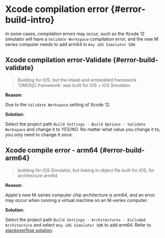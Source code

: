 # Xcode compilation error {#error-build-intro}

In some cases, compilation errors may occur, such as the Xcode 12 simulator will have a `Validate Workspace` compilation error, and the new M series computer needs to add arm64 in `Any iOS Simulator SDK`.

## Xcode compilation error-Validate {#error-build-validate}

> Building for iOS, but the linked and embedded framework 'GMObjC.framework' was built for iOS + iOS Simulator.

**Reason**:

Due to the `Validate Workspace` setting of Xcode 12.

**Solution**:

Select the project path `Build Settings - Build Options - Validate Workspace` and change it to YES/NO. No matter what value you change it to, you only need to change it once.

## Xcode compile error - arm64 {#error-build-arm64}

> building for iOS Simulator, but linking in object file built for iOS, for architecture arm64

**Reason**:

Apple's new M-series computer chip architecture is arm64, and an error may occur when running a virtual machine on an M-series computer.

**Solution**:

Select the project path `Build Settings - Architectures - Excluded Architecture` and select `Any iOS Simulator SDK` to add arm64. Refer to [stackoverflow solution](https://stackoverflow.com/questions/63607158/xcode-12-building-for-ios-simulator-but-linking-in-object-file-built-for-ios).
